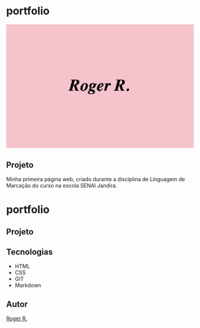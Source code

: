 # portfolio

 ![](./preview.png)

 ## Projeto
 Minha primeira página web, criado durante a disciplina de Linguagem de Marcação do curso na escola SENAI Jandira.

 # portfolio


 ## Projeto

 
 ## Tecnologias
 * HTML
 * CSS
 * GIT
 * Markdown

 ## Autor
 [Roger R.](https://www.linkedin.com/in/roger-r-de-oliveira-890923353/)